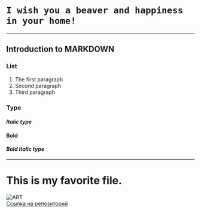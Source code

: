 # `I wish you a beaver and happiness in your home!`
---
## Introduction to MARKDOWN
### List 
1. The first paragraph
2. Second paragraph
3. Third paragraph
### Type 
#### *Italic type*  
#### **Bold**  
#### ***Bold Italic type***
-----
# This is my favorite file. 
![ART](https://phonoteka.org/uploads/posts/2021-09/1631644665_40-phonoteka-org-p-antiutopiya-fon-krasivo-41.jpg)   
[Ссылка на репозиторий](https://github.com/Annee-ai/Last-HW-.git)